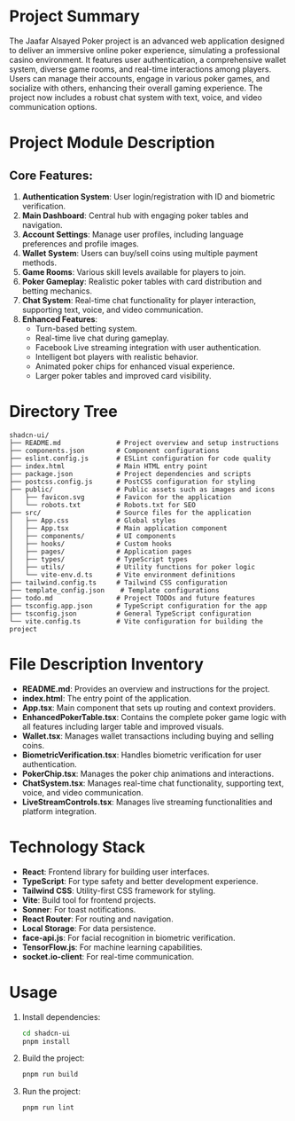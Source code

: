 # Project Summary
The Jaafar Alsayed Poker project is an advanced web application designed to deliver an immersive online poker experience, simulating a professional casino environment. It features user authentication, a comprehensive wallet system, diverse game rooms, and real-time interactions among players. Users can manage their accounts, engage in various poker games, and socialize with others, enhancing their overall gaming experience. The project now includes a robust chat system with text, voice, and video communication options.

# Project Module Description
## Core Features:
1. **Authentication System**: User login/registration with ID and biometric verification.
2. **Main Dashboard**: Central hub with engaging poker tables and navigation.
3. **Account Settings**: Manage user profiles, including language preferences and profile images.
4. **Wallet System**: Users can buy/sell coins using multiple payment methods.
5. **Game Rooms**: Various skill levels available for players to join.
6. **Poker Gameplay**: Realistic poker tables with card distribution and betting mechanics.
7. **Chat System**: Real-time chat functionality for player interaction, supporting text, voice, and video communication.
8. **Enhanced Features**: 
   - Turn-based betting system.
   - Real-time live chat during gameplay.
   - Facebook Live streaming integration with user authentication.
   - Intelligent bot players with realistic behavior.
   - Animated poker chips for enhanced visual experience.
   - Larger poker tables and improved card visibility.

# Directory Tree
```
shadcn-ui/
├── README.md              # Project overview and setup instructions
├── components.json        # Component configurations
├── eslint.config.js       # ESLint configuration for code quality
├── index.html             # Main HTML entry point
├── package.json           # Project dependencies and scripts
├── postcss.config.js      # PostCSS configuration for styling
├── public/                # Public assets such as images and icons
│   ├── favicon.svg        # Favicon for the application
│   └── robots.txt         # Robots.txt for SEO
├── src/                   # Source files for the application
│   ├── App.css            # Global styles
│   ├── App.tsx            # Main application component
│   ├── components/        # UI components
│   ├── hooks/             # Custom hooks
│   ├── pages/             # Application pages
│   ├── types/             # TypeScript types
│   ├── utils/             # Utility functions for poker logic
│   └── vite-env.d.ts      # Vite environment definitions
├── tailwind.config.ts     # Tailwind CSS configuration
├── template_config.json    # Template configurations
├── todo.md                # Project TODOs and future features
├── tsconfig.app.json      # TypeScript configuration for the app
├── tsconfig.json          # General TypeScript configuration
└── vite.config.ts         # Vite configuration for building the project
```

# File Description Inventory
- **README.md**: Provides an overview and instructions for the project.
- **index.html**: The entry point of the application.
- **App.tsx**: Main component that sets up routing and context providers.
- **EnhancedPokerTable.tsx**: Contains the complete poker game logic with all features including larger table and improved visuals.
- **Wallet.tsx**: Manages wallet transactions including buying and selling coins.
- **BiometricVerification.tsx**: Handles biometric verification for user authentication.
- **PokerChip.tsx**: Manages the poker chip animations and interactions.
- **ChatSystem.tsx**: Manages real-time chat functionality, supporting text, voice, and video communication.
- **LiveStreamControls.tsx**: Manages live streaming functionalities and platform integration.

# Technology Stack
- **React**: Frontend library for building user interfaces.
- **TypeScript**: For type safety and better development experience.
- **Tailwind CSS**: Utility-first CSS framework for styling.
- **Vite**: Build tool for frontend projects.
- **Sonner**: For toast notifications.
- **React Router**: For routing and navigation.
- **Local Storage**: For data persistence.
- **face-api.js**: For facial recognition in biometric verification.
- **TensorFlow.js**: For machine learning capabilities.
- **socket.io-client**: For real-time communication.

# Usage
1. Install dependencies:
   ```bash
   cd shadcn-ui
   pnpm install
   ```
2. Build the project:
   ```bash
   pnpm run build
   ```
3. Run the project:
   ```bash
   pnpm run lint
   ```
